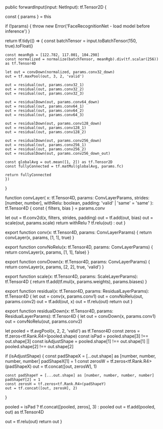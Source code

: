 public forwardInput(input: NetInput): tf.Tensor2D {

  const { params } = this

  if (!params) {
    throw new Error('FaceRecognitionNet - load model before inference')
  }

  return tf.tidy(() => {
    const batchTensor = input.toBatchTensor(150, true).toFloat()

    const meanRgb = [122.782, 117.001, 104.298]
    const normalized = normalize(batchTensor, meanRgb).div(tf.scalar(256)) as tf.Tensor4D

    let out = convDown(normalized, params.conv32_down)
    out = tf.maxPool(out, 3, 2, 'valid')

    out = residual(out, params.conv32_1)
    out = residual(out, params.conv32_2)
    out = residual(out, params.conv32_3)

    out = residualDown(out, params.conv64_down)
    out = residual(out, params.conv64_1)
    out = residual(out, params.conv64_2)
    out = residual(out, params.conv64_3)

    out = residualDown(out, params.conv128_down)
    out = residual(out, params.conv128_1)
    out = residual(out, params.conv128_2)

    out = residualDown(out, params.conv256_down)
    out = residual(out, params.conv256_1)
    out = residual(out, params.conv256_2)
    out = residualDown(out, params.conv256_down_out)

    const globalAvg = out.mean([1, 2]) as tf.Tensor2D
    const fullyConnected = tf.matMul(globalAvg, params.fc)

    return fullyConnected
    })
}

function convLayer(
  x: tf.Tensor4D,
  params: ConvLayerParams,
  strides: [number, number],
  withRelu: boolean,
  padding: 'valid' | 'same' = 'same'
): tf.Tensor4D {
  const { filters, bias } = params.conv

  let out = tf.conv2d(x, filters, strides, padding)
  out = tf.add(out, bias)
  out = scale(out, params.scale)
  return withRelu ? tf.relu(out) : out
}

export function conv(x: tf.Tensor4D, params: ConvLayerParams) {
  return convLayer(x, params, [1, 1], true)
}

export function convNoRelu(x: tf.Tensor4D, params: ConvLayerParams) {
  return convLayer(x, params, [1, 1], false)
}

export function convDown(x: tf.Tensor4D, params: ConvLayerParams) {
  return convLayer(x, params, [2, 2], true, 'valid')
}

export function scale(x: tf.Tensor4D, params: ScaleLayerParams): tf.Tensor4D {
  return tf.add(tf.mul(x, params.weights), params.biases)
}

export function residual(x: tf.Tensor4D, params: ResidualLayerParams): tf.Tensor4D {
  let out = conv(x, params.conv1)
  out = convNoRelu(out, params.conv2)
  out = tf.add(out, x)
  out = tf.relu(out)
  return out
}

export function residualDown(x: tf.Tensor4D, params: ResidualLayerParams): tf.Tensor4D {
  let out = convDown(x, params.conv1)
  out = convNoRelu(out, params.conv2)

  let pooled = tf.avgPool(x, 2, 2, 'valid') as tf.Tensor4D
  const zeros = tf.zeros<tf.Rank.R4>(pooled.shape)
  const isPad = pooled.shape[3] !== out.shape[3]
  const isAdjustShape = pooled.shape[1] !== out.shape[1] || pooled.shape[2] !== out.shape[2]

  if (isAdjustShape) {
    const padShapeX = [...out.shape] as [number, number, number, number]
    padShapeX[1] = 1
    const zerosW = tf.zeros<tf.Rank.R4>(padShapeX)
    out = tf.concat([out, zerosW], 1)

    const padShapeY = [...out.shape] as [number, number, number, number]
    padShapeY[2] = 1
    const zerosH = tf.zeros<tf.Rank.R4>(padShapeY)
    out = tf.concat([out, zerosH], 2)
  }

  pooled = isPad ? tf.concat([pooled, zeros], 3) : pooled
  out = tf.add(pooled, out) as tf.Tensor4D

  out = tf.relu(out)
  return out
}

